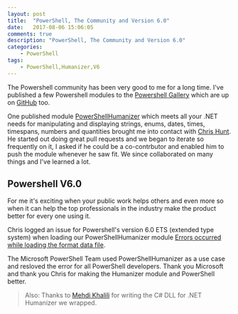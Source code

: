 ```yaml
---
layout: post
title:  "PowerShell, The Community and Version 6.0"
date:   2017-08-06 15:06:05
comments: true
description: "PowerShell, The Community and Version 6.0"
categories: 
    - PowerShell
tags: 
    - PowerShell,Humanizer,V6
---
```


The Powershell community has been very good to me for a long time. I've published a few Powershell modules to the [Powershell Gallery](https://www.powershellgallery.com/items?q=doug+finke&x=0&y=0) which are up on [GitHub](https://github.com/dfinke) too.

One published module [PowerShellHumanizer](https://www.powershellgallery.com/packages/PowerShellHumanizer) which meets all your .NET needs for manipulating and displaying strings, enums, dates, times, timespans, numbers and quantities brought me into contact with [Chris Hunt](https://www.automatedops.com/). He started out doing great pull requests and we began to iterate so frequently on it, I asked if he could be a co-contrbutor and enabled him to push the module whenever he saw fit. We since collaborated on many things and I've learned a lot.

## Powershell V6.0
For me it's exciting when your public work helps others and even more so when it can help the top professionals in the industry make the product better for every one using it.

Chris logged an issue for Powershell's version 6.0 ETS (extended type system) when loading our PowerShellHumanizer module [Errors occurred while loading the format data file](https://github.com/PowerShell/PowerShell/issues/3057#issuecomment-311739568).

The Microsoft PowerShell Team used PowerShellHumanizer as a use case and resloved the error for all PowerShell developers. Thank you Microsoft and thank you Chris for making the Humanizer module and PowerShell better.

>Also: Thanks to  [Mehdi Khalili](https://github.com/Humanizr/Humanizer) for writing the C# DLL for .NET Humanizer we wrapped.